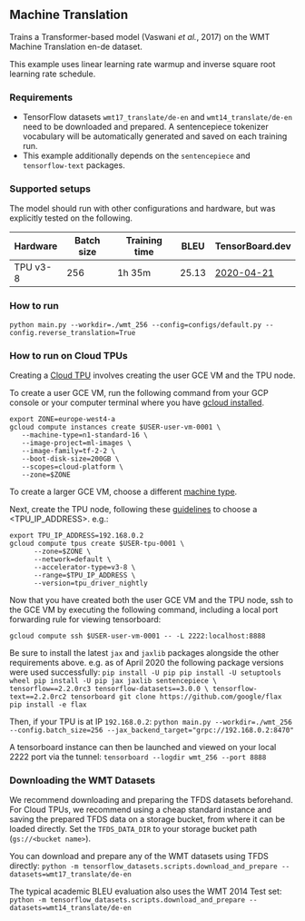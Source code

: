 ## Machine Translation

Trains a Transformer-based model (Vaswani *et al.*, 2017) on the WMT Machine
Translation en-de dataset.

This example uses linear learning rate warmup and inverse square root learning
rate schedule.

### Requirements

*   TensorFlow datasets `wmt17_translate/de-en` and `wmt14_translate/de-en` need
    to be downloaded and prepared. A sentencepiece tokenizer vocabulary will be
    automatically generated and saved on each training run.
*   This example additionally depends on the `sentencepiece` and
    `tensorflow-text` packages.

### Supported setups

The model should run with other configurations and hardware, but was explicitly
tested on the following.

Hardware | Batch size | Training time | BLEU  | TensorBoard.dev
-------- | ---------- | ------------- | ----- | ---------------
TPU v3-8 | 256        | 1h 35m        | 25.13 | [2020-04-21](https://tensorboard.dev/experiment/9lsbEw7DQzKdv881v4nIQA/)

### How to run

`python main.py --workdir=./wmt_256 --config=configs/default.py --config.reverse_translation=True`

### How to run on Cloud TPUs

Creating a [Cloud TPU](https://cloud.google.com/tpu/docs/quickstart) involves
creating the user GCE VM and the TPU node.

To create a user GCE VM, run the following command from your GCP console or your
computer terminal where you have
[gcloud installed](https://cloud.google.com/sdk/install).

```
export ZONE=europe-west4-a
gcloud compute instances create $USER-user-vm-0001 \
   --machine-type=n1-standard-16 \
   --image-project=ml-images \
   --image-family=tf-2-2 \
   --boot-disk-size=200GB \
   --scopes=cloud-platform \
   --zone=$ZONE
```

To create a larger GCE VM, choose a different
[machine type](https://cloud.google.com/compute/docs/machine-types).

Next, create the TPU node, following these
[guidelines](https://cloud.google.com/tpu/docs/internal-ip-blocks) to choose a
<TPU_IP_ADDRESS>. e.g.:

```
export TPU_IP_ADDRESS=192.168.0.2
gcloud compute tpus create $USER-tpu-0001 \
      --zone=$ZONE \
      --network=default \
      --accelerator-type=v3-8 \
      --range=$TPU_IP_ADDRESS \
      --version=tpu_driver_nightly
```

Now that you have created both the user GCE VM and the TPU node, ssh to the GCE
VM by executing the following command, including a local port forwarding rule
for viewing tensorboard:

```
gcloud compute ssh $USER-user-vm-0001 -- -L 2222:localhost:8888
```

Be sure to install the latest `jax` and `jaxlib` packages alongside the other
requirements above. e.g. as of April 2020 the following package versions were
used successfully: `pip install -U pip pip install -U setuptools wheel pip
install -U pip jax jaxlib sentencepiece \ tensorflow==2.2.0rc3
tensorflow-datasets==3.0.0 \ tensorflow-text==2.2.0rc2 tensorboard git clone
https://github.com/google/flax pip install -e flax`

Then, if your TPU is at IP `192.168.0.2`: `python main.py --workdir=./wmt_256
--config.batch_size=256 --jax_backend_target="grpc://192.168.0.2:8470"`

A tensorboard instance can then be launched and viewed on your local 2222 port
via the tunnel: `tensorboard --logdir wmt_256 --port 8888`

### Downloading the WMT Datasets

We recommend downloading and preparing the TFDS datasets beforehand. For Cloud
TPUs, we recommend using a cheap standard instance and saving the prepared TFDS
data on a storage bucket, from where it can be loaded directly. Set the
`TFDS_DATA_DIR` to your storage bucket path (`gs://<bucket name>`).

You can download and prepare any of the WMT datasets using TFDS directly:
`python -m tensorflow_datasets.scripts.download_and_prepare
--datasets=wmt17_translate/de-en`

The typical academic BLEU evaluation also uses the WMT 2014 Test set: `python -m
tensorflow_datasets.scripts.download_and_prepare
--datasets=wmt14_translate/de-en`

